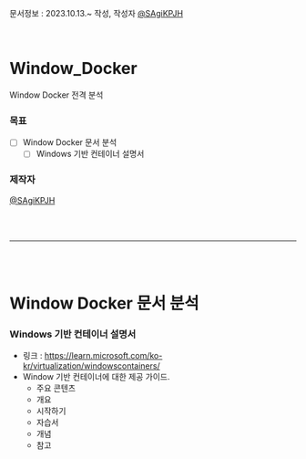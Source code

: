 문서정보 : 2023.10.13.~ 작성, 작성자 [@SAgiKPJH](https://github.com/SAgiKPJH)

<br>

# Window_Docker
Window Docker 전격 분석

### 목표
- [ ] Window Docker 문서 분석
  - [ ] Windows 기반 컨테이너 설명서

### 제작자
[@SAgiKPJH](https://github.com/SAgiKPJH)

<br><br>

---

<br><br>

# Window Docker 문서 분석

### Windows 기반 컨테이너 설명서

- 링크 : https://learn.microsoft.com/ko-kr/virtualization/windowscontainers/
- Window 기반 컨테이너에 대한 제공 가이드.
  - 주요 콘텐츠
  - 개요
  - 시작하기
  - 자습서
  - 개념
  - 참고
